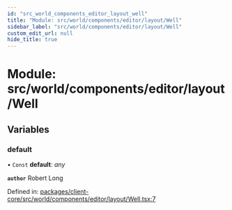 ```yaml
---
id: "src_world_components_editor_layout_well"
title: "Module: src/world/components/editor/layout/Well"
sidebar_label: "src/world/components/editor/layout/Well"
custom_edit_url: null
hide_title: true
---
```


# Module: src/world/components/editor/layout/Well

## Variables

### default

• `Const` **default**: *any*

**`author`** Robert Long

Defined in: [packages/client-core/src/world/components/editor/layout/Well.tsx:7](https://github.com/xr3ngine/xr3ngine/blob/77d12cea0/packages/client-core/src/world/components/editor/layout/Well.tsx#L7)
